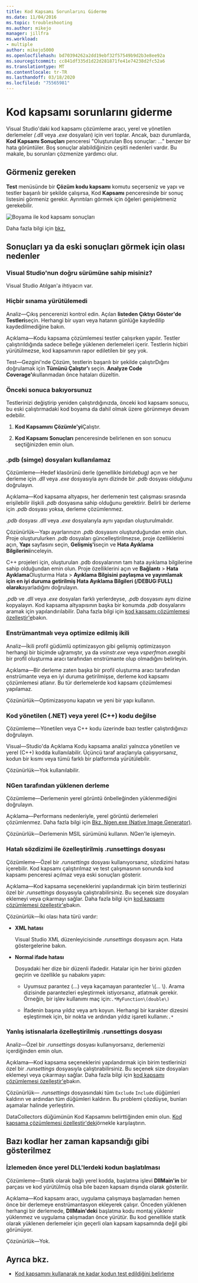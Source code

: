 ```yaml
---
title: Kod Kapsamı Sorunlarını Giderme
ms.date: 11/04/2016
ms.topic: troubleshooting
ms.author: mikejo
manager: jillfra
ms.workload:
- multiple
author: mikejo5000
ms.openlocfilehash: bd70394262a2dd19ebf32f57549b9d2b3e8ee92a
ms.sourcegitcommit: cc841df335d1d22d281871fe41e74238d2fc52a6
ms.translationtype: MT
ms.contentlocale: tr-TR
ms.lasthandoff: 03/18/2020
ms.locfileid: "75565981"
---
```

# <a name="troubleshoot-code-coverage"></a>Kod kapsamı sorunlarını giderme

Visual Studio'daki kod kapsamı çözümleme aracı, yerel ve yönetilen derlemeler *(.dll* veya *.exe* dosyaları) için veri toplar. Ancak, bazı durumlarda, **Kod Kapsamı Sonuçları** penceresi "Oluşturulan Boş sonuçlar: ..." benzer bir hata görüntüler. Boş sonuçlar alabildiğinizin çeşitli nedenleri vardır. Bu makale, bu sorunları çözmenize yardımcı olur.

## <a name="what-you-should-see"></a>Görmeniz gereken

**Test** menüsünde bir **Çözüm kodu kapsamı** komutu seçerseniz ve yapı ve testler başarılı bir şekilde çalışırsa, Kod **Kapsamı** penceresinde bir sonuç listesini görmeniz gerekir. Ayrıntıları görmek için öğeleri genişletmeniz gerekebilir.

![Boyama ile kod kapsamı sonuçları](../test/media/codecoverage1.png)

Daha fazla bilgi için [bkz.](../test/using-code-coverage-to-determine-how-much-code-is-being-tested.md)

## <a name="possible-reasons-for-seeing-no-results-or-old-results"></a>Sonuçları ya da eski sonuçları görmek için olası nedenler

### <a name="do-you-have-the-right-edition-of-visual-studio"></a>Visual Studio'nun doğru sürümüne sahip misiniz?

Visual Studio Atılgan'a ihtiyacın var.

### <a name="no-tests-were-executed"></a>Hiçbir sınama yürütülemedi

Analiz&mdash;Çıkış pencerenizi kontrol edin. Açılan **listeden Çıktıyı Göster'de** **Testleri**seçin. Herhangi bir uyarı veya hatanın günlüğe kaydedilip kaydedilmediğine bakın.

Açıklama&mdash;Kodu kapsama çözümlemesi testler çalışırken yapılır. Testler çalıştırıldığında sadece belleğe yüklenen derlemeleri içerir. Testlerin hiçbiri yürütülmezse, kod kapsamının rapor ediletilen bir şey yok.

Test&mdash;Gezgini'nde Çözüm, testlerin başarılı bir şekilde çalıştırDığını doğrulamak için **Tümünü Çalıştır'ı** seçin. **Analyze Code Coverage'ı**kullanmadan önce hataları düzeltin.

### <a name="youre-looking-at-a-previous-result"></a>Önceki sonuca bakıyorsunuz

Testlerinizi değiştirip yeniden çalıştırdığınızda, önceki kod kapsamı sonucu, bu eski çalıştırmadaki kod boyama da dahil olmak üzere görünmeye devam edebilir.

1. **Kod Kapsamını Çözümle'yi**Çalıştır.

2. **Kod Kapsamı Sonuçları** penceresinde belirlenen en son sonucu seçtiğinizden emin olun.

### <a name="pdb-symbol-files-are-unavailable"></a>.pdb (simge) dosyaları kullanılamaz

Çözümleme&mdash;Hedef klasörünü derle (genellikle *bin\debug)* açın ve her derleme için *.dll* veya *.exe* dosyasıyla aynı dizinde bir *.pdb* dosyası olduğunu doğrulayın.

Açıklama&mdash;Kod kapsama altyapısı, her derlemenin test çalışması sırasında erişilebilir ilişkili *.pdb* dosyasına sahip olduğunu gerektirir. Belirli bir derleme için *.pdb* dosyası yoksa, derleme çözümlenmez.

*.pdb* dosyası *.dll* veya *.exe* dosyalarıyla aynı yapıdan oluşturulmalıdır.

Çözünürlük&mdash;Yapı ayarlarınızın *.pdb* dosyasını oluşturduğundan emin olun. Proje oluşturulurken *.pdb* dosyaları güncelleştirilmezse, proje özelliklerini açın, **Yapı** sayfasını seçin, **Gelişmiş'i**seçin ve **Hata Ayıklama Bilgilerini**inceleyin.

C++ projeleri için, oluşturulan .pdb dosyalarının tam hata ayıklama bilgilerine sahip olduğundan emin olun. Proje özelliklerini açın ve **Bağlantı** > **Hata Ayıklama**Oluşturma Hata > **Ayıklama Bilgisini** **paylaşma ve yayımlamak için en iyi duruma getirilmiş Hata Ayıklama Bilgileri (/DEBUG:FULL) olarak**ayarladığını doğrulayın.

*.pdb* ve *.dll* veya *.exe* dosyaları farklı yerlerdeyse, *.pdb* dosyasını aynı dizine kopyalayın. Kod kapsama altyapısının başka bir konumda *.pdb* dosyalarını aramak için yapılandırılabilir. Daha fazla bilgi için [kod kapsamı çözümlemesi özelleştir'e](../test/customizing-code-coverage-analysis.md)bakın.

### <a name="use-an-instrumented-or-optimized-binary"></a>Enstrümantmalı veya optimize edilmiş ikili

Analiz&mdash;İkili profil güdümlü optimizasyon gibi gelişmiş optimizasyon herhangi bir biçimde uğramıştır, ya da *vsinstr.exe* veya *vsperfmon.exe*gibi bir profil oluşturma aracı tarafından enstrümante olup olmadığını belirleyin.

Açıklama&mdash;Bir derleme zaten başka bir profil oluşturma aracı tarafından enstrümante veya en iyi duruma getirilmişse, derleme kod kapsamı çözümlemesi atlanır. Bu tür derlemelerde kod kapsamı çözümlemesi yapılamaz.

Çözünürlük&mdash;Optimizasyonu kapatın ve yeni bir yapı kullanın.

### <a name="code-is-not-managed-net-or-native-c-code"></a>Kod yönetilen (.NET) veya yerel (C++) kodu değilse

Çözümleme&mdash;Yönetilen veya C++ kodu üzerinde bazı testler çalıştırdığınızı doğrulayın.

Visual&mdash;Studio'da Açıklama Kodu kapsama analizi yalnızca yönetilen ve yerel (C++) kodda kullanılabilir. Üçüncü taraf araçlarıyla çalışıyorsanız, kodun bir kısmı veya tümü farklı bir platformda yürütülebilir.

Çözünürlük&mdash;Yok kullanılabilir.

### <a name="assembly-has-been-installed-by-ngen"></a>NGen tarafından yüklenen derleme

Çözümleme&mdash;Derlemenin yerel görüntü önbelleğinden yüklenmediğini doğrulayın.

Açıklama&mdash;Performans nedenleriyle, yerel görüntü derlemeleri çözümlenmez. Daha fazla bilgi için [Bkz. Ngen.exe (Native Image Generator)](/dotnet/framework/tools/ngen-exe-native-image-generator).

Çözünürlük&mdash;Derlemenin MSIL sürümünü kullanın. NGen'le işlemeyin.

### <a name="custom-runsettings-file-with-bad-syntax"></a>Hatalı sözdizimi ile özelleştirilmiş .runsettings dosyası

Çözümleme&mdash;Özel bir *.runsettings* dosyası kullanıyorsanız, sözdizimi hatası içerebilir. Kod kapsamı çalıştırılmaz ve test çalışmasının sonunda kod kapsamı penceresi açılmaz veya eski sonuçları gösterir.

Açıklama&mdash;Kod kapsama seçeneklerini yapılandırmak için birim testlerinizi özel bir *.runsettings* dosyasıyla çalıştırabilirsiniz. Bu seçenek size dosyaları eklemeyi veya çıkarmayı sağlar. Daha fazla bilgi için [kod kapsamı çözümlemesi özelleştir'e](../test/customizing-code-coverage-analysis.md)bakın.

Çözünürlük&mdash;İki olası hata türü vardır:

- **XML hatası**

     Visual Studio XML düzenleyicisinde *.runsettings* dosyasını açın. Hata göstergelerine bakın.

- **Normal ifade hatası**

  Dosyadaki her dize bir düzenli ifadedir. Hatalar için her birini gözden geçirin ve özellikle şu nabakını yapın:

  - Uyumsuz parantez (...) veya kaçamayan parantezler \\(... \\). Arama dizisinde parantezleri eşleştirmek istiyorsanız, atlatmak gerekir. Örneğin, bir işlev kullanımı maç için:`.*MyFunction\(double\)`

  - İfadenin başına yıldız veya artı koyun. Herhangi bir karakter dizesini eşleştirmek için, bir nokta ve ardından yıldız işareti kullanın:`.*`

### <a name="custom-runsettings-file-with-incorrect-exclusions"></a>Yanlış istisnalarla özelleştirilmiş .runsettings dosyası

Analiz&mdash;Özel bir *.runsettings* dosyası kullanıyorsanız, derlemenizi içerdiğinden emin olun.

Açıklama&mdash;Kod kapsama seçeneklerini yapılandırmak için birim testlerinizi özel bir *.runsettings* dosyasıyla çalıştırabilirsiniz. Bu seçenek size dosyaları eklemeyi veya çıkarmayı sağlar. Daha fazla bilgi için [kod kapsamı çözümlemesi özelleştir'e](../test/customizing-code-coverage-analysis.md)bakın.

Çözünürlük&mdash; *.runsettings* dosyasındaki tüm `Exclude` `Include` düğümleri kaldırın ve ardından tüm düğümleri kaldırın. Bu problemi çözdüyse, bunları aşamalar halinde yerleştirin.

DataCollectors düğümünün Kod Kapsamını belirttiğinden emin olun. [Kod kapsama çözümlemesi özelleştir'deki](../test/customizing-code-coverage-analysis.md)örnekle karşılaştırın.

## <a name="some-code-is-always-shown-as-not-covered"></a>Bazı kodlar her zaman kapsandığı gibi gösterilmez

### <a name="initialization-code-in-native-dlls-is-executed-before-instrumentation"></a>İzlemeden önce yerel DLL'lerdeki kodun başlatılması

Çözümleme&mdash;Statik olarak bağlı yerel kodda, başlatma işlevi **DllMain'in** bir parçası ve kod yürütülmüş olsa bile bazen kapsam dışında olarak gösterilir.

Açıklama&mdash;Kod kapsamı aracı, uygulama çalışmaya başlamadan hemen önce bir derlemeye enstrümantasyon ekleyerek çalışır. Önceden yüklenen herhangi bir derlemede, **DllMain'deki** başlatma kodu montaj yüklenir yüklenmez ve uygulama çalışmadan önce yürütür. Bu kod genellikle statik olarak yüklenen derlemeler için geçerli olan kapsam kapsamında değil gibi görünüyor.

Çözünürlük&mdash;Yok.

## <a name="see-also"></a>Ayrıca bkz.

- [Kod kapsamını kullanarak ne kadar kodun test edildiğini belirleme](../test/using-code-coverage-to-determine-how-much-code-is-being-tested.md)
